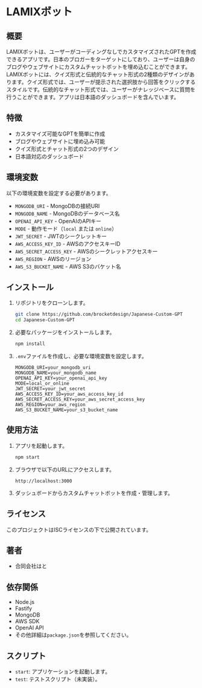 # LAMIXボット

## 概要

LAMIXボットは、ユーザーがコーディングなしでカスタマイズされたGPTを作成できるアプリです。日本のブロガーをターゲットにしており、ユーザーは自身のブログやウェブサイトにカスタムチャットボットを埋め込むことができます。LAMIXボットには、クイズ形式と伝統的なチャット形式の2種類のデザインがあります。クイズ形式では、ユーザーが提示された選択肢から回答をクリックするスタイルです。伝統的なチャット形式では、ユーザーがナレッジベースに質問を行うことができます。アプリは日本語のダッシュボードを含んでいます。

## 特徴

- カスタマイズ可能なGPTを簡単に作成
- ブログやウェブサイトに埋め込み可能
- クイズ形式とチャット形式の2つのデザイン
- 日本語対応のダッシュボード

## 環境変数

以下の環境変数を設定する必要があります。

- `MONGODB_URI` - MongoDBの接続URI
- `MONGODB_NAME` - MongoDBのデータベース名
- `OPENAI_API_KEY` - OpenAIのAPIキー
- `MODE` - 動作モード（`local` または `online`）
- `JWT_SECRET` - JWTのシークレットキー
- `AWS_ACCESS_KEY_ID` - AWSのアクセスキーID
- `AWS_SECRET_ACCESS_KEY` - AWSのシークレットアクセスキー
- `AWS_REGION` - AWSのリージョン
- `AWS_S3_BUCKET_NAME` - AWS S3のバケット名

## インストール

1. リポジトリをクローンします。
   ```sh
   git clone https://github.com/brocketdesign/Japanese-Custom-GPT
   cd Japanese-Custom-GPT
   ```

2. 必要なパッケージをインストールします。
   ```sh
   npm install
   ```

3. `.env`ファイルを作成し、必要な環境変数を設定します。
   ```env
   MONGODB_URI=your_mongodb_uri
   MONGODB_NAME=your_mongodb_name
   OPENAI_API_KEY=your_openai_api_key
   MODE=local_or_online
   JWT_SECRET=your_jwt_secret
   AWS_ACCESS_KEY_ID=your_aws_access_key_id
   AWS_SECRET_ACCESS_KEY=your_aws_secret_access_key
   AWS_REGION=your_aws_region
   AWS_S3_BUCKET_NAME=your_s3_bucket_name
   ```

## 使用方法

1. アプリを起動します。
   ```sh
   npm start
   ```

2. ブラウザで以下のURLにアクセスします。
   ```
   http://localhost:3000
   ```

3. ダッシュボードからカスタムチャットボットを作成・管理します。

## ライセンス

このプロジェクトはISCライセンスの下で公開されています。

## 著者

- 合同会社はと

## 依存関係

- Node.js
- Fastify
- MongoDB
- AWS SDK
- OpenAI API
- その他詳細は`package.json`を参照してください。

## スクリプト

- `start`: アプリケーションを起動します。
- `test`: テストスクリプト（未実装）。

```
